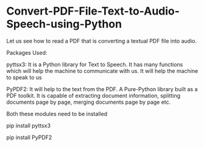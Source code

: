 # Convert-PDF-File-Text-to-Audio-Speech-using-Python


Let us see how to read a PDF that is converting a textual PDF file into audio.

Packages Used:

pyttsx3: It is a Python library for Text to Speech. It has many functions which will help the machine to communicate with us. It will help the machine to speak to us

PyPDF2: It will help to the text from the PDF. A Pure-Python library built as a PDF toolkit. It is capable of extracting document information, splitting documents page by page, merging documents page by page etc.

Both these modules need to be installed

pip install pyttsx3

pip install PyPDF2
